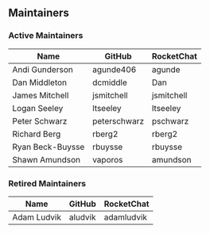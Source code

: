 ## Maintainers

### Active Maintainers
| Name | GitHub | RocketChat |
| --- | --- | --- |
| Andi Gunderson | agunde406 | agunde |
| Dan Middleton | dcmiddle | Dan |
| James Mitchell | jsmitchell | jsmitchell |
| Logan Seeley | ltseeley | ltseeley |
| Peter Schwarz | peterschwarz | pschwarz |
| Richard Berg | rberg2 | rberg2 |
| Ryan Beck-Buysse | rbuysse | rbuysse |
| Shawn Amundson | vaporos | amundson |

### Retired Maintainers
| Name | GitHub | RocketChat |
| --- | --- | --- |
| Adam Ludvik | aludvik | adamludvik |
